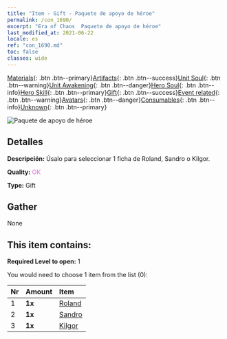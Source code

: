```yaml
---
title: "Item - Gift - Paquete de apoyo de héroe"
permalink: /con_1690/
excerpt: "Era of Chaos  Paquete de apoyo de héroe"
last_modified_at: 2021-06-22
locale: es
ref: "con_1690.md"
toc: false
classes: wide
---
```

 [Materials](/ItemsES/){: .btn .btn--primary}[Artifacts](/ItemsES/Artifacts/){: .btn .btn--success}[Unit Soul](/ItemsES/UnitSoul/){: .btn .btn--warning}[Unit Awakening](/ItemsES/UnitAwakening/){: .btn .btn--danger}[Hero Soul](/ItemsES/HeroSoul/){: .btn .btn--info}[Hero Skill](/ItemsES/HeroSkill/){: .btn .btn--primary}[Gift](/ItemsES/Gift/){: .btn .btn--success}[Event related](/ItemsES/Events/){: .btn .btn--warning}[Avatars](/ItemsES/Avatars/){: .btn .btn--danger}[Consumables](/ItemsES/Consumables/){: .btn .btn--info}[Unknown](/ItemsES/Unknown/){: .btn .btn--primary}

 ![Paquete de apoyo de héroe](/images/t/i_907289.png)

## Detalles
 **Descripción:** Úsalo para seleccionar 1 ficha de Roland, Sandro o Kilgor.

 **Quality:** <span style="color: #DA70D6">OK</span>

 **Type:** Gift

## Gather

  None

## This item contains:

 **Required Level to open:** 1

 You would need to choose 1 item from the list (0):

  | Nr | Amount |     Item    |
  |:---|:-------|:------------|
  | 1 |  **1x** | [Roland](/ItemsES/her_362/) |  | 
  | 2 |  **1x** | [Sandro](/ItemsES/her_371/) |  | 
  | 3 |  **1x** | [Kilgor](/ItemsES/her_374/) |  | 
